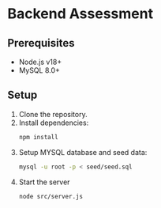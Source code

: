 # Backend Assessment

## Prerequisites
- Node.js v18+
- MySQL 8.0+

## Setup
1. Clone the repository.
2. Install dependencies:
   ```bash
   npm install
3. Setup MYSQL database and seed data:
    ```bash
    mysql -u root -p < seed/seed.sql
4. Start the server
    ```bash
    node src/server.js